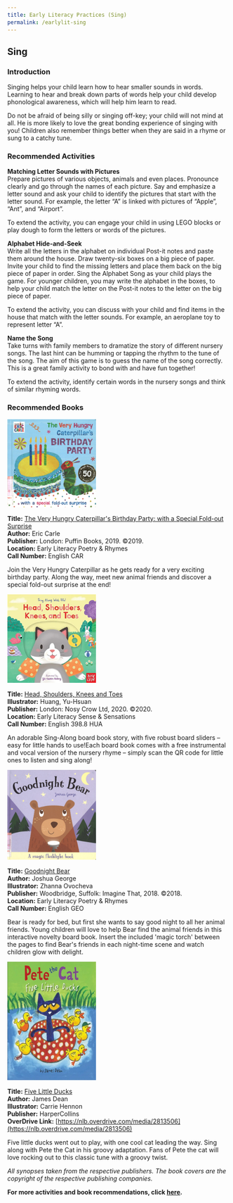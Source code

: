 ```yaml
---
title: Early Literacy Practices (Sing)
permalink: /earlylit-sing
---
```

## **Sing**

### **Introduction**

Singing helps your child learn how to hear smaller sounds in words.  Learning to hear and break down parts of words help your child develop phonological awareness, which will help him learn to read.

Do not be afraid of being silly or singing off-key; your child will not mind at all.  He is more likely to love the great bonding experience of singing with you!  Children also remember things better when they are said in a rhyme or sung to a catchy tune.

### **Recommended Activities**

**Matching Letter Sounds with Pictures** <br>
Prepare pictures of various objects, animals and even places. Pronounce clearly and go through the names of each picture. Say and emphasize a letter sound and ask your child to identify the pictures that start with the letter sound. For example, the letter “A” is linked with pictures of “Apple”, “Ant”, and “Airport”. 

To extend the activity, you can engage your child in using LEGO blocks or play dough to form the letters or words of the pictures. 

**Alphabet Hide-and-Seek** <br>
Write all the letters in the alphabet on individual Post-it notes and paste them around the house. Draw twenty-six boxes on a big piece of paper. Invite your child to find the missing letters and place them back on the big piece of paper in order. Sing the Alphabet Song as your child plays the game. For younger children, you may write the alphabet in the boxes, to help your child match the letter on the Post-it notes to the letter on the big piece of paper.

To extend the activity, you can discuss with your child and find items in the house that match with the letter sounds. For example, an aeroplane toy to represent letter “A”.

**Name the Song** <br>
Take turns with family members to dramatize the story of different nursery songs. The last hint can be humming or tapping the rhythm to the tune of the song. The aim of this game is to guess the name of the song correctly. This is a great family activity to bond with and have fun together!

To extend the activity, identify certain words in the nursery songs and think of similar rhyming words. 

### **Recommended Books**

<img src="/images/diyresources/preschool/The%20Very%20Hungry%20Caterpillars%20Birthday%20Party.jpg" style="width:40%">

**Title:** [The Very Hungry Caterpillar's Birthday Party: with a Special Fold-out Surprise](https://catalogue.nlb.gov.sg/cgi-bin/spydus.exe/ENQ/WPAC/BIBENQ?SETLVL=1&BRN=203890949) <br>
**Author:** Eric Carle <br> 
**Publisher:** London: Puffin Books, 2019. ©2019.<br>
**Location:** Early Literacy Poetry & Rhymes<br>
**Call Number:** English CAR<br>

Join the Very Hungry Caterpillar as he gets ready for a very exciting birthday party. Along the way, meet new animal friends and discover a special fold-out surprise at the end!

<img src="/images/diyresources/preschool/Head%20Shoulders%20Knees%20and%20Toes.jpg" style="width:40%">

**Title:** [Head, Shoulders, Knees and Toes](https://catalogue.nlb.gov.sg/cgi-bin/spydus.exe/ENQ/WPAC/BIBENQ?SETLVL=1&BRN=204505263 ) <br>
**Illustrator:** Huang, Yu-Hsuan<br>
**Publisher:** London: Nosy Crow Ltd, 2020. ©2020.<br>
**Location:** Early Literacy Sense & Sensations<br>
**Call Number:** English 398.8 HUA<br>

An adorable Sing-Along board book story, with five robust board sliders – easy for little hands to use!Each board book comes with a free instrumental and vocal version of the nursery rhyme – simply scan the QR code for little ones to listen and sing along!

<img src="/images/diyresources/preschool/Goodnight%20Bear.jpg" style="width:40%">

**Title:** [Goodnight Bear](https://catalogue.nlb.gov.sg/cgi-bin/spydus.exe/ENQ/WPAC/BIBENQ?SETLVL=1&BRN=203236077 ) <br>
**Author:** Joshua George <br>
**Illustrator:** Zhanna Ovocheva <br>
**Publisher:** Woodbridge, Suffolk: Imagine That, 2018. ©2018. <br>
**Location:** Early Literacy Poetry & Rhymes<br>
**Call Number:** English GEO <br>

Bear is ready for bed, but first she wants to say good night to all her animal friends. Young children will love to help Bear find the animal friends in this interactive novelty board book. Insert the included 'magic torch' between the pages to find Bear's friends in each night-time scene and watch children glow with delight.

<img src="/images/diyresources/preschool/Pete%20The%20Cat%20Five%20Little%20Ducks.jpg" style="width:40%">

**Title:** [Five Little Ducks  ](https://catalogue.nlb.gov.sg/cgi-bin/spydus.exe/ENQ/WPAC/BIBENQ?SETLVL=1&BRN=203929500) <br>
**Author:** James Dean <br>
**Illustrator:** Carrie Hennon <br>
**Publisher:** HarperCollins <br>
**OverDrive Link:** [https://nlb.overdrive.com/media/2813506](https://nlb.overdrive.com/media/2813506)<br>

Five little ducks went out to play, with one cool cat leading the way. Sing along with Pete the Cat in his groovy adaptation. Fans of Pete the cat will love rocking out to this classic tune with a groovy twist.

*All synopses taken from the respective publishers. The book covers are the copyright of the respective publishing companies.*

**For more activities and book recommendations, click [here](/files/preschool/Early%20Literacy%20Practices_Compiled.pdf).**